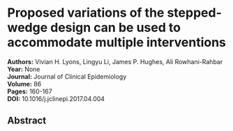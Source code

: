 # Proposed variations of the stepped-wedge design can be used to accommodate multiple interventions

**Authors:** Vivian H. Lyons, Lingyu Li, James P. Hughes, Ali Rowhani-Rahbar  
**Year:** None  
**Journal:** Journal of Clinical Epidemiology  
**Volume:** 86  
**Pages:** 160-167  
**DOI:** 10.1016/j.jclinepi.2017.04.004  

## Abstract


